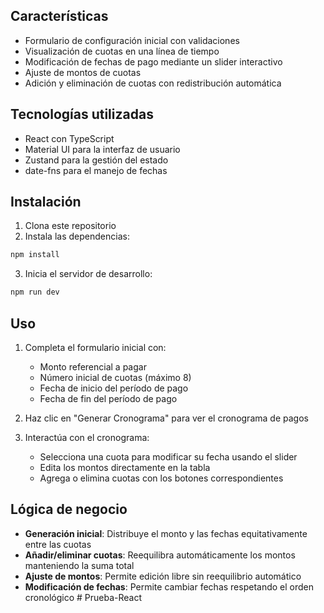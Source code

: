 ## Características

- Formulario de configuración inicial con validaciones
- Visualización de cuotas en una línea de tiempo
- Modificación de fechas de pago mediante un slider interactivo
- Ajuste de montos de cuotas
- Adición y eliminación de cuotas con redistribución automática

## Tecnologías utilizadas

- React con TypeScript
- Material UI para la interfaz de usuario
- Zustand para la gestión del estado
- date-fns para el manejo de fechas


## Instalación

1. Clona este repositorio
2. Instala las dependencias:

```bash
npm install
```

3. Inicia el servidor de desarrollo:

```bash
npm run dev
```

## Uso

1. Completa el formulario inicial con:
   - Monto referencial a pagar
   - Número inicial de cuotas (máximo 8)
   - Fecha de inicio del período de pago
   - Fecha de fin del período de pago

2. Haz clic en "Generar Cronograma" para ver el cronograma de pagos

3. Interactúa con el cronograma:
   - Selecciona una cuota para modificar su fecha usando el slider
   - Edita los montos directamente en la tabla
   - Agrega o elimina cuotas con los botones correspondientes

## Lógica de negocio

- **Generación inicial**: Distribuye el monto y las fechas equitativamente entre las cuotas
- **Añadir/eliminar cuotas**: Reequilibra automáticamente los montos manteniendo la suma total
- **Ajuste de montos**: Permite edición libre sin reequilibrio automático
- **Modificación de fechas**: Permite cambiar fechas respetando el orden cronológico
#   P r u e b a - R e a c t  
 